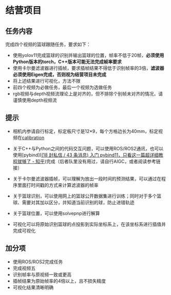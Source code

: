 # 结营项目

## 任务内容

完成四个视频的篮球跟随任务，要求如下：

+ 使用yolov11完成篮球的识别并输出篮球的位置，帧率不低于20帧，**必须使用Python版本的torch，C++版本可能无法完成帧率要求**
+ 使用卡尔曼滤波器进行插帧，要求插帧结果不得低于识别帧率的3倍，**滤波器必须使用Eigen完成，否则视为结营项目未完成**
+ 将上述结果进行可视化，方法不限
+ 前四个视频为必做任务，最后一个视频为选做任务
+ rgb视频与depth视频流理论上是对齐的，但不排除个别帧未对齐的情况，请谨慎使用depth视频流

## 提示

+ 相机内参请自行标定，标定板尺寸是12*9，每个方格边长为40mm，标定视频在[calibration](.\calibration\calibration.mp4)

+ 关于C++与Python之间的代码交互问题，可以使用ROS/ROS2通讯，也可以使用[pybind]([(18 封私信 / 43 条消息) 入门 pybind11，只看这一篇超详细教程就够了 - 知乎](https://zhuanlan.zhihu.com/p/1942626458443944732))完成（后者队里没有用过，请自行AIGC，或者阅读参考链接）
+ 关于卡尔曼滤波器插帧，可以理解为放出一段时间的预测结果，可以通过在程序里面打时间戳的方式来计算滤波器的帧率
+ 关于篮球识别，可以使用网上的篮球公开数据集进行训练；同时对于多个篮球、需要对其加以区分，并知道当前识别的球，防止进错轨迹
+ 关于篮球位置，可以使用solvepnp进行解算
+ 可视化可以将原始识别篮球的点投影到实际坐标系上，在该坐标系进行插值并完成可视化

## 加分项

+ 使用ROS/ROS2完成任务
+ 完成视频五
+ 识别帧率与原视频一致或更高
+ 插帧结果为原始帧率的4倍以上，且不损失精度
+ 可视化结果清晰明确
